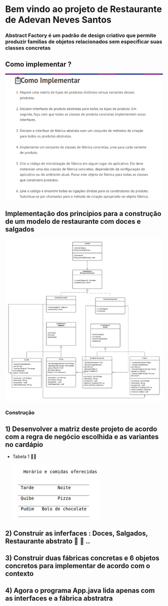 

# Bem vindo ao projeto de Restaurante de Adevan Neves Santos

### Abstract Factory é um padrão de design criativo que permite produzir famílias de objetos relacionados sem especificar suas classes concretas

## Como implementar ?

![Alt text](./Tabela/implementacao.png)



## Implementação dos princípios para a construção de um modelo de restaurante com doces e salgados

![Alter text](projeto%20de%20programas.png)



### Construção

## 1) Desenvolver a matriz deste projeto de acordo com a regra de negócio escolhida e as variantes no cardápio

- Tabela 1 :man_cook:

  ![Alter text](./Tabela/Cardapio.png)

  

  

## 2) Construir as inferfaces : Doces, Salgados, Restaurante abstrato :pizza: :cake: ..

## 3) Construir duas fábricas concretas e 6 objetos concretos para implementar de acordo com o contexto

## 4) Agora o programa App.java lida apenas com as interfaces e a fábrica abstratra

